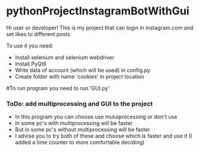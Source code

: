 # pythonProjectInstagramBotWithGui

Hi user or developer! This is my project that can login in instagram.com and set likes to different posts

To use it you need:
+ Install selenium and selenium webdriver
+ Install PyQt6
+ Write data of account (which will be used) in config.py
+ Create folder with name 'cookies' in project location

#To run program you need to run 'GUI.py'

### ToDo: add multiprocessing and GUI to the project
+ In this program you can choose use muluiprocessing or don't use
+ In some pc's with multiprocessing will be faster
+ But in some pc's without multiprocessing will be faster
+ I advise you to try both of these and choose which is faster and use it
(I added a time counter to more comfortable deciding)
